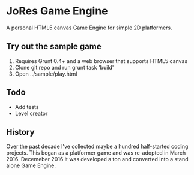 JoRes Game Engine
==================================================
A personal HTML5 canvas Game Engine for simple 2D platformers. 

Try out the sample game
--------------------------
1. Requires Grunt 0.4+ and a web browser that supports HTML5 canvas
2. Clone git repo and run grunt task 'build'
3. Open ../sample/play.html

Todo
------------------------
- Add tests
- Level creator

History
------------
Over the past decade I've collected maybe a hundred half-started coding 
projects. This began as a platformer game and was re-adopted in March 2016.
Decemeber 2016 it was developed a ton and converted into a stand alone Game
Engine.

